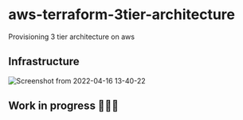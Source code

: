# aws-terraform-3tier-architecture
Provisioning 3 tier architecture on aws

## Infrastructure
![Screenshot from 2022-04-16 13-40-22](https://user-images.githubusercontent.com/84737230/163684274-2694ee28-8e1e-47e1-905b-bda4f334c7d5.png)

## Work in progress 👷🏽‍♂️
